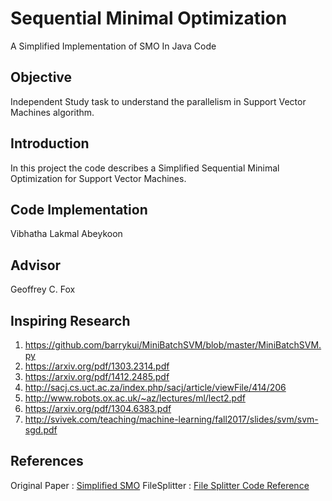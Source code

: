 # Sequential Minimal Optimization
A Simplified Implementation of SMO In Java Code

## Objective

Independent Study task to understand the parallelism in Support Vector Machines algorithm.

## Introduction
In this project the code describes a Simplified Sequential Minimal Optimization
for Support Vector Machines.

## Code Implementation
Vibhatha Lakmal Abeykoon

## Advisor

Geoffrey C. Fox

## Inspiring Research

1. https://github.com/barrykui/MiniBatchSVM/blob/master/MiniBatchSVM.py
2. https://arxiv.org/pdf/1303.2314.pdf
3. https://arxiv.org/pdf/1412.2485.pdf
4. http://sacj.cs.uct.ac.za/index.php/sacj/article/viewFile/414/206
5. http://www.robots.ox.ac.uk/~az/lectures/ml/lect2.pdf
6. https://arxiv.org/pdf/1304.6383.pdf
7. http://svivek.com/teaching/machine-learning/fall2017/slides/svm/svm-sgd.pdf

## References
Original Paper : [Simplified SMO](http://cs229.stanford.edu/materials/smo.pdf)
FileSplitter : [File Splitter Code Reference](https://gist.github.com/msharp/8571150)

